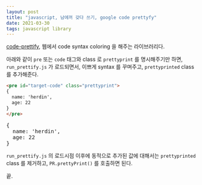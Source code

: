 ```yaml
---
layout: post
title: "javascript, 남에꺼 갖다 쓰기, google code prettyfy"
date: 2021-03-30
tags: javascript library
---
```


[code-prettify](https://github.com/googlearchive/code-prettify), 웹에서 code syntax coloring 을 해주는 라이브러리다.

아래와 같이 `pre` 또는 `code` 태그와 class 로 `prettyprint` 를 명시해주기만 하면, `run_prettify.js` 가 로드되면서, 이쁘게 syntax 를 꾸며주고, `prettyprinted` class 를 추가해준다.

``` html
<pre id="target-code" class="prettyprint">
{
  name: 'herdin',
  age: 22
}
</pre>
```

<pre id="target-code" class="prettyprint">
{
  name: 'herdin',
  age: 22
}
</pre>


`run_prettify.js` 의 로드시점 이후에 동적으로 추가된 값에 대해서는 `prettyprinted` class 를 제거하고, `PR.prettyPrint()` 를 호출하면 된다.

끝.


<script>
dependencyPromise
.then(() =>
  Promise.all([
    includeResource('/assets/vendor/google-code-prettfy/sunburst.css', css),
    includeResource('/assets/vendor/google-code-prettfy/run_prettify.js', script),
  ])
)
.then(() => {
  document.querySelector('#target-code').classList.remove('prettyprinted');
  PR.prettyPrint();
});
</script>
